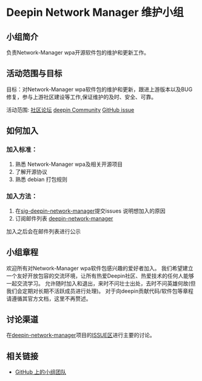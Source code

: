 <!--

请按照实际情况编辑此文件，以使内容适应您所要创建的 SIG 的实际情况，并在发起申请时删除此段注释。

请注意：

以下五段二级标题均为必须存在的段落。小组也可根据自身需求增加其它的段落和详细的描述，但不应删除此处的四个段落。

-->
# Deepin Network Manager 维护小组

## 小组简介

负责Network-Manager wpa开源软件包的维护和更新工作。

## 活动范围与目标

目标：对Network-Manager wpa软件包的维护和更新，跟进上游版本以及BUG修复，参与上游社区建设等工作,保证维护的及时、安全、可靠。

活动范围: [社区论坛](https://bbs.deepin.org/) [deepin Community](https://github.com/deepin-community/) [GitHub issue](https://github.com/linuxdeepin/developer-center/issues)

## 如何加入

### 加入标准：

1. 熟悉 Network-Manager wpa及相关开源项目
2. 了解开源协议
2. 熟悉 debian 打包规则

### 加入方法：

1. 在[sig-deepin-network-manager](https://github.com/deepin-community/sig-deepin-network-manager/issues)提交issues 说明想加入的原因
2. 订阅邮件列表 [deepin-network-manager](https://www.freelists.org/list/deepin-network-manager)

加入之后会在邮件列表进行公示

## 小组章程

欢迎所有对Network-Manager wpa软件包感兴趣的爱好者加入。
我们希望建立一个友好开放包容的交流环境，让所有热爱Deepin社区、热爱技术的任何人能够一起交流学习。
允许随时加入和退出，来时不问壮士出处，去时不问英雄何故(但我们会定期对长期不活跃成员进行处理)。
对于向deepin贡献代码/软件包等章程请遵循其官方文档，这里不再赘述。

## 讨论渠道

在[deepin-network-manager](https://github.com/deepin-community/sig-deepin-network-manager)项目的[ISSUE区](https://github.com/deepin-community/sig-deepin-network-manager/issues)进行主要的讨论。

## 相关链接

- [GitHub 上的小组团队](https://github.com/orgs/deepin-community/teams/sig-deepin-network-manager)